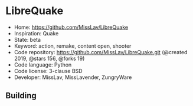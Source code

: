 # LibreQuake

- Home: https://github.com/MissLav/LibreQuake
- Inspiration: Quake
- State: beta
- Keyword: action, remake, content open, shooter
- Code repository: https://github.com/MissLav/LibreQuake.git (@created 2019, @stars 156, @forks 19)
- Code language: Python
- Code license: 3-clause BSD
- Developer: MissLav, MissLavender, ZungryWare

## Building
